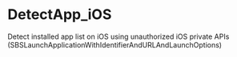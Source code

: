 # DetectApp_iOS
Detect installed app list on iOS using unauthorized iOS private APIs (SBSLaunchApplicationWithIdentifierAndURLAndLaunchOptions)
